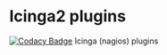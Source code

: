 # Icinga2 plugins
[![Codacy Badge](https://api.codacy.com/project/badge/Grade/2ef9e960ebf4432cb515c2c427fbbcc3)](https://www.codacy.com/app/vladimirmezera/icinga2-plugins?utm_source=github.com&amp;utm_medium=referral&amp;utm_content=vladimirmezera/icinga2-plugins&amp;utm_campaign=Badge_Grade)
Icinga (nagios) plugins
